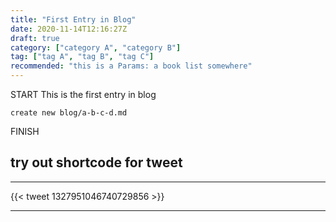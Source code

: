 ```yaml
---
title: "First Entry in Blog"
date: 2020-11-14T12:16:27Z
draft: true
category: ["category A", "category B"]
tag: ["tag A", "tag B", "tag C"]
recommended: "this is a Params: a book list somewhere"
---
```

START
This is the first entry in blog 
```
create new blog/a-b-c-d.md
```
FINISH

## try out shortcode for tweet
___
{{< tweet 1327951046740729856 >}}
___